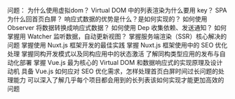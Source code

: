 问题：
为什么使用虚拟dom？
Virtual DOM 中的列表渲染为什么要用 key？
SPA为什么回首页白屏？
响应式数据的优势是什么？是如何实现的？
如何使用 Observer 将数据转换成响应式数据？
如何使用 Dep 收集依赖、发送通知？
如何掌握用 Watcher 监听数据，自动更新视图？
掌握服务端渲染（SSR）核心解决的问题
掌握使用 Nuxt.js 框架开发的最佳实践
掌握 Nuxt.js 框架使用中的 SEO 优化处理
掌握同构开发模式以及同构应用中的状态激活
了解同构类型应用的发布与自动化部署
掌握 Vue.js 最为核心的 Virtual DOM 和数据响应式的实现原理及设计动机
具备 Vue.js 如何应对 SEO 优化需求，怎样处理首页白屏时间过长问题的处理能力
可以深入了解几乎每个项目都会用到的长列表该如何实现才能更加高效的问题
